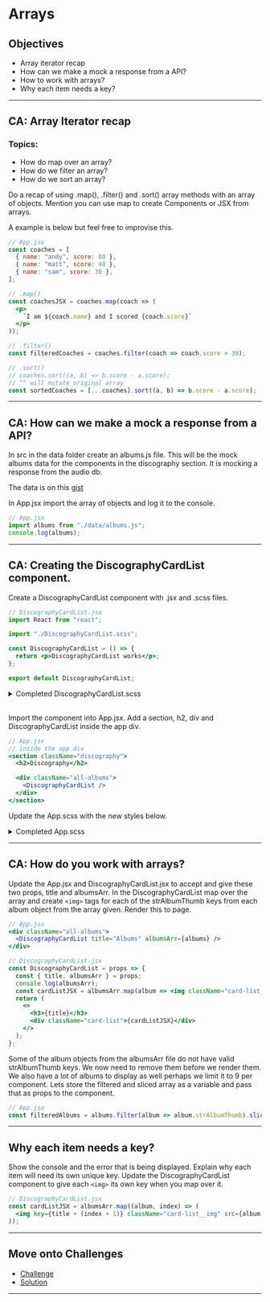 # Arrays

## Objectives

- Array iterator recap
- How can we make a mock a response from a API?
- How to work with arrays?
- Why each item needs a key?

---

## CA: Array Iterator recap

### Topics:

- How do map over an array?
- How do we filter an array?
- How do we sort an array?

Do a recap of using .map(), .filter() and .sort() array methods with an array of objects. Mention you can use map to create Components or JSX from arrays.

A example is below but feel free to improvise this.

```jsx
// App.jsx
const coaches = [
  { name: "andy", score: 80 },
  { name: "matt", score: 40 },
  { name: "sam", score: 30 },
];

// .map()
const coachesJSX = coaches.map(coach => (
  <p>
    `I am ${coach.name} and I scored {coach.score}`
  </p>
));

// .filter()
const filteredCoaches = coaches.filter(coach => coach.score > 30);

// .sort()
// coaches.sort((a, b) => b.score - a.score);
// ^^ will mutate original array
const sortedCoaches = [...coaches].sort((a, b) => b.score - a.score);
```

---

## CA: How can we make a mock a response from a API?

In src in the data folder create an albums.js file. This will be the mock albums data for the components in the discography section. It is mocking a response from the audio db.

The data is on this [gist](https://gist.github.com/Charlie-robin/71222ddfbbd70e2de9e25097e2d0d665)

In App.jsx import the array of objects and log it to the console.

```jsx
// App.jsx
import albums from "./data/albums.js";
console.log(albums);
```

---

## CA: Creating the DiscographyCardList component.

Create a DiscographyCardList component with .jsx and .scss files.

```jsx
// DiscographyCardList.jsx
import React from "react";

import "./DiscographyCardList.scss";

const DiscographyCardList = () => {
  return <p>DiscographyCardList works</p>;
};

export default DiscographyCardList;
```

<details>
<summary>Completed DiscographyCardList.scss</summary>

```scss
// DiscographyCardList.scss
@import "../../assets/sass/variables.scss";

.card-list {
  width: 100%;
  flex: 1;
  display: flex;
  overflow-x: auto;

  &__img {
    display: block;
    width: 200px;
    margin: 10px 20px;
    margin-left: 0;
    flex: auto;
    flex-shrink: 0;
    border-radius: 15px;
    box-shadow: 0px 10px 20px rgba($color-black, 0.25);
  }
}

@media (min-width: 992px) {
  .card-list {
    display: grid;
    grid-template-columns: repeat(3, 1fr);
    gap: 25px;
    margin-bottom: 20px;

    &__img {
      margin: 0;
      width: 100%;
    }
  }
}
```

</details>

<br/>

Import the component into App.jsx. Add a section, h2, div and DiscographyCardList inside the app div.

```jsx
// App.jsx
// inside the app div
<section className="discography">
  <h2>Discography</h2>

  <div className="all-albums">
    <DiscographyCardList />
  </div>
</section>
```

Update the App.scss with the new styles below.

<details>
<summary>Completed App.scss</summary>

```scss
// App.scss
@import "./assets/sass/variables.scss";

.app {
  color: $color-black;

  & > * {
    padding: 0 50px;
  }

  .greeting {
    text-align: center;

    &__heading {
      color: $color-black;
    }

    & > * {
      margin: 20px;
    }
  }

  .button-section {
    display: flex;
    margin: 20px auto;
    width: fit-content;

    & > * {
      margin: 0 10px;
    }
  }

  .discography {
    padding: 0;

    .all-albums {
      background-color: $color-primary;
      padding: 10px 50px 20px 50px;
    }

    & > * {
      padding: 0px 50px;
    }
  }
}

@media (min-width: 992px) {
  .app {
    max-width: 1200px;
    margin: 0 auto;
    display: grid;
    gap: 25px 100px;
    grid-template-columns: repeat(2, 1fr);
    grid-template-rows: min-content;

    .greeting {
      text-align: left;
      display: flex;
      grid-column: 1/ -1;

      &__img {
        height: 100px;
      }
    }

    .button-section {
      display: none;
    }

    .discover {
      grid-row: 3/4;
    }

    .discography {
      grid-row: 4/5;
      grid-column: 1/ -1;
      border-radius: 15px;
      display: grid;
      gap: 25px 100px;
      grid-template-columns: repeat(2, 1fr);

      .all-albums {
        border-radius: 15px;
        height: fit-content;
      }

      &__heading {
        grid-column: 1 / -1;
      }
    }
  }
}
```

</details>

---

## CA: How do you work with arrays?

Update the App.jsx and DiscographyCardList.jsx to accept and give these two props, title and albumsArr.
In the DiscographyCardList map over the array and create `<img>` tags for each of the strAlbumThumb keys from each album object from the array given. Render this to page.

```jsx
// App.jsx
<div className="all-albums">
  <DiscographyCardList title="Albums" albumsArr={albums} />
</div>
```

```jsx
// DiscographyCardList.jsx
const DiscographyCardList = props => {
  const { title, albumsArr } = props;
  console.log(albumsArr);
  const cardListJSX = albumsArr.map(album => <img className="card-list__img" src={album.strAlbumThumb} />);
  return (
    <>
      <h3>{title}</h3>
      <div className="card-list">{cardListJSX}</div>
    </>
  );
};
```

Some of the album objects from the albumsArr file do not have valid strAlbumThumb keys. We now need to remove them before we render them. We also have a lot of albums to display as well perhaps we limit it to 9 per component. Lets store the filtered and sliced array as a variable and pass that as props to the component.

```jsx
// App.jsx
const filteredAlbums = albums.filter(album => album.strAlbumThumb).slice(0, 9);
```

---

## Why each item needs a key?

Show the console and the error that is being displayed. Explain why each item will need its own unique key. Update the DiscographyCardList component to give each `<img>` its own key when you map over it.

```jsx
// DiscographyCardList.jsx
const cardListJSX = albumsArr.map((album, index) => (
  <img key={title + (index + 1)} className="card-list__img" src={album.strAlbumThumb} />
));
```

---

## Move onto Challenges

- [Challenge](./challenge/challenge.md)
- [Solution](./challenge/solution.md)

---

